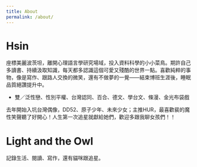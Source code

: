 ```yaml
---
title: About
permalink: /about/
---
```


# Hsin

座標美麗波茨坦，離開心理語言學研究場域，投入資料科學的小小菜鳥。期許自己多讀書、持續汲取知識，每天都多認識這個可愛又殘酷的世界一點。喜歡純粹的事物，像是寫作、跟路人交換的微笑，還有不做夢的一覺——結束博班生涯後，睡眠品質絕讚提升中。

- 雙／泛性戀、性別平權、台灣認同、百合、德文、學台文、條漫、金光布袋戲

去年開始入坑台灣偶像，DD52、原子少年、未來少女；主推HUR，最喜歡裴的魔性笑聲聽了好開心！人生第一次追星就獻給她們，歡迎多跟我聊女孩們！！



# Light and the Owl

記錄生活、閱讀、寫作，還有貓咪跟追星。

